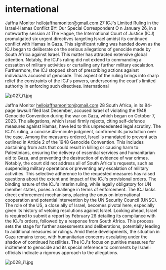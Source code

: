 # international

Jaffna Monitor
hellojaffnamonitor@gmail.com
27
ICJ's Limited 
Ruling in the 
Israel-Hamas 
Conflict
BY: 
Our Special Correspondent
O
n January 26, in a noteworthy session at The Hague, the 
International Court of Justice (ICJ) promulgated six 
urgent directives targeting Israel amidst its continued conflict 
with Hamas in Gaza. This significant ruling was handed down 
as the ICJ began to deliberate on the serious allegations of 
genocide made by South Africa against Israel. This matter has 
attracted extensive global attention. Notably, the ICJ's ruling 
did not extend to commanding a cessation of military activities 
or curtailing any further military escalation. Furthermore, the 
ICJ stopped short of prescribing actions against individuals 
accused of genocide. This aspect of the ruling brings into sharp 
relief the constraints of the ICJ's powers, underscoring the 
court's limited authority in enforcing such directives.
international

![p027_i1.jpg](images_out/007_international/p027_i1.jpg)

Jaffna Monitor
hellojaffnamonitor@gmail.com
28
South Africa, in its 84-page lawsuit filed last 
December, accused Israel of violating the 
1948 Genocide Convention during the war on 
Gaza, which began on October 7, 2023. The 
allegations, which Israel firmly rejects, citing 
self-defence measures against Hamas, have led 
to this unprecedented legal scrutiny.
The ICJ's ruling, a concise 45-minute 
judgment, confirmed its jurisdiction over the 
case. Among the measures ordered, Israel is 
mandated to prevent acts outlined in Article 
2 of the 1948 Genocide Convention. This 
includes abstaining from acts that could result 
in killing or causing harm to Palestinians, 
ensuring the delivery of essential services and 
humanitarian aid to Gaza, and preventing the 
destruction of evidence of war crimes.
Notably, the court did not address all of South 
Africa's requests, such as suspending military 
operations or preventing any escalation of 
military activities. This selective adherence to 
the requested measures has raised questions 
about the extent and impact of the ICJ's 
provisional orders.
The binding nature of the ICJ's interim ruling, 
while legally obligatory for UN member states, 
poses a challenge in terms of enforcement. 
The ICJ lacks direct enforcement mechanisms, 
placing the onus on international cooperation 
and potential intervention by the UN Security 
Council (UNSC). The role of the US, a close 
ally of Israel, becomes pivotal here, especially 
given its history of vetoing resolutions against 
Israel.
Looking ahead, Israel is required to submit a 
report by February 26 detailing its compliance 
with the ICJ's orders, followed by a response 
from South Africa. This process sets the stage 
for further assessments and deliberations, 
potentially leading to additional measures or 
rulings.
Amid these developments, the situation 
in Gaza remains tense, with humanitarian 
concerns escalating under the shadow of 
continued hostilities. The ICJ's focus on 
punitive measures for incitement to genocide 
and its special reference to comments by Israeli 
officials indicate a rigorous approach to the 
allegations.

![p028_i1.jpg](images_out/007_international/p028_i1.jpg)

